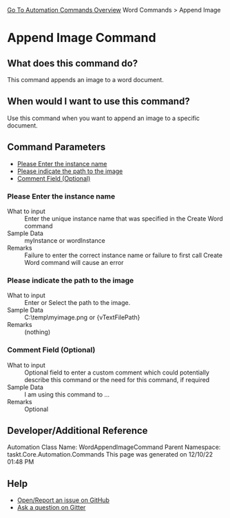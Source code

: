 <!--TITLE: Append Image Command -->
<!-- SUBTITLE: a command in the Word Commands group. -->
[Go To Automation Commands Overview](/automation-commands.md)
Word Commands &gt; Append Image


# Append Image Command


## What does this command do?
This command appends an image to a word document.


## When would I want to use this command?
Use this command when you want to append an image to a specific document.


## Command Parameters
- [Please Enter the instance name](#param_0)
- [Please indicate the path to the image](#param_1)
- [Comment Field (Optional)](#param_2)


<a id="param_0"></a>
### Please Enter the instance name


<dl>
<dt>What to input</dt><dd>Enter the unique instance name that was specified in the Create Word command</dd>
<dt>Sample Data</dt><dd>myInstance or wordInstance</dd>
<dt>Remarks</dt><dd>Failure to enter the correct instance name or failure to first call Create Word command will cause an error</dd>
</dl>




<a id="param_1"></a>
### Please indicate the path to the image


<dl>
<dt>What to input</dt><dd>Enter or Select the path to the image.</dd>
<dt>Sample Data</dt><dd>C:\temp\myimage.png or {vTextFilePath}</dd>
<dt>Remarks</dt><dd>(nothing)</dd>
</dl>




<a id="param_2"></a>
### Comment Field (Optional)


<dl>
<dt>What to input</dt><dd>Optional field to enter a custom comment which could potentially describe this command or the need for this command, if required</dd>
<dt>Sample Data</dt><dd>I am using this command to ...</dd>
<dt>Remarks</dt><dd>Optional</dd>
</dl>




## Developer/Additional Reference
Automation Class Name: WordAppendImageCommand
Parent Namespace: taskt.Core.Automation.Commands
This page was generated on 12/10/22 01:48 PM


## Help
- [Open/Report an issue on GitHub](https://github.com/rcktrncn/taskt/issues/new)
- [Ask a question on Gitter](https://gitter.im/taskt-rpa/Lobby)
